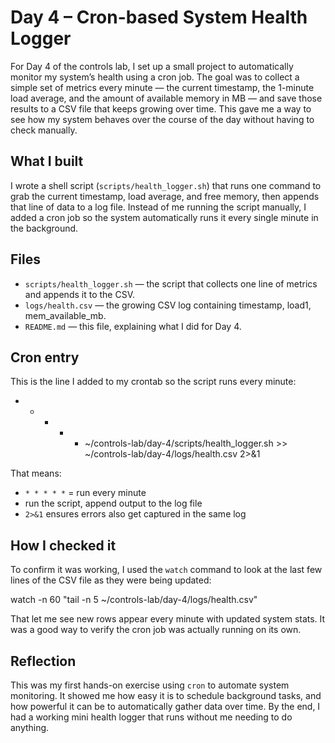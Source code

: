 # Day 4 – Cron-based System Health Logger

For Day 4 of the controls lab, I set up a small project to automatically monitor my system’s health using a cron job. The goal was to collect a simple set of metrics every minute — the current timestamp, the 1-minute load average, and the amount of available memory in MB — and save those results to a CSV file that keeps growing over time. This gave me a way to see how my system behaves over the course of the day without having to check manually.

## What I built
I wrote a shell script (`scripts/health_logger.sh`) that runs one command to grab the current timestamp, load average, and free memory, then appends that line of data to a log file. Instead of me running the script manually, I added a cron job so the system automatically runs it every single minute in the background.

## Files
- `scripts/health_logger.sh` — the script that collects one line of metrics and appends it to the CSV.
- `logs/health.csv` — the growing CSV log containing timestamp, load1, mem_available_mb.
- `README.md` — this file, explaining what I did for Day 4.

## Cron entry
This is the line I added to my crontab so the script runs every minute:

* * * * * ~/controls-lab/day-4/scripts/health_logger.sh >> ~/controls-lab/day-4/logs/health.csv 2>&1

That means:  
- `* * * * *` = run every minute  
- run the script, append output to the log file  
- `2>&1` ensures errors also get captured in the same log

## How I checked it
To confirm it was working, I used the `watch` command to look at the last few lines of the CSV file as they were being updated:

watch -n 60 "tail -n 5 ~/controls-lab/day-4/logs/health.csv"

That let me see new rows appear every minute with updated system stats. It was a good way to verify the cron job was actually running on its own.

## Reflection
This was my first hands-on exercise using `cron` to automate system monitoring. It showed me how easy it is to schedule background tasks, and how powerful it can be to automatically gather data over time. By the end, I had a working mini health logger that runs without me needing to do anything.
